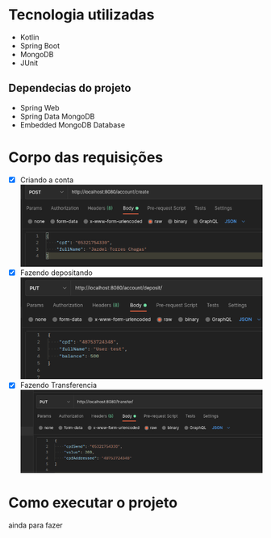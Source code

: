 # Tecnologia utilizadas
- Kotlin
- Spring Boot 
- MongoDB
- JUnit

## Dependecias do projeto
- Spring Web
- Spring Data MongoDB
- Embedded MongoDB Database

# Corpo das requisições 
- [x] Criando a conta <br>
![](src/main/resources/static/images/POST.png)
- [x] Fazendo depositando <br> 
![](src/main/resources/static/images/deposit.png)
- [x] Fazendo Transferencia <br>
![](src/main/resources/static/images/transfer.png)

# Como executar o projeto
ainda para fazer

